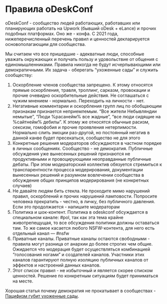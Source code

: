 
# Правила oDeskConf

oDeskConf - сообщество людей работающих, работавших или планирующих работать на Upwork (бывший oDesk + eLance) и прочих подобных платформах. Оно же - конфа. С 2021 года, нижеперечисленный перечень правил и ценностей декларируется основополагающим для сообщества.

Мы считаем что все пришедшие - адекватные люди, способные уважать окружающих и получать пользу и удовольствие от общения с единомышленниками. Правила никогда не будут исчерпывающими или демократичными. Их задача - оберегать “ухоженные сады” и служить сообществу:

1. Оскорбление членов сообщества запрещено. К этому относятся прямые оскорбления, травля, троллинг, сарказм, провокации и прочие очевидно оскорбительные действия. Не соглашаться с чужим мнением - нормально. Переходить на личности - нет.
1. Негативные комментарии и оскорбления групп лиц по обобщающим признакам признается неприемлемым. “Все жители Небывляндии немытые”, “Люди %расанейм% все жадные”, “все люди сидящие на %сайтнейм% дебилы”. К этому же относятся обычные расизм, сексизм, гомофобия и прочие проявления нетерпимости. Нормально слить эмоции раз-другой, но постоянный негатив в данной канве будет пресекаться, сообщество не для этого
1. Конкретные решения модераторов обсуждаются в частном порядке в личных сообщениях. Сообщество - не демократия. Публичные обсуждения уже вынесенных решений признаются не продуктивными и провоцирующими неоправданные публичные дебаты.
При этом модераторский коллектив обязуется стремиться к транспарентности процесса модерирования, документации вынесенных решений и разумном вовлечении сообщества в обсуждение общих принципов модерирования (не конкретных случаев)
1. Не давайте людям бить стекла. Не проходите мимо нарушений правил, оскорблений и прочих нарушений ламповости. Попросите человека прекратить - честно, в личку, без публичного давления. Если это продолжается - напишите модераторам
1. Политика и шок-контент. Политика в odeskconf обсуждается в специальном канале: #pol, так как эта тема крайне животрепещущая, то все обсуждения политики должны оставаться там. То же самое касается любого NSFW-контента, для него есть отдельный канал — #nsfw
1. Приватные каналы. Приватные каналы остаются свободными - правила могут разница от анархии до более строгих чем общие. Ожидается что модерация будет осуществляться комбинацией “голосования ногами” и создателей каналов. Участники этих каналов гарантируют полную изоляцию публичных каналов от эффектов и настроений данных каналов.
1. Этот список правил - не избыточный и является скорее списком ценностей. Решение по конкретным ситуациям будет приниматься на месте.

Хорошая статья почему демократия не прокатывает в сообществах - [Пацифизм губит ухоженные сады](https://lesswrong.ru/w/%D0%9F%D0%B0%D1%86%D0%B8%D1%84%D0%B8%D0%B7%D0%BC_%D0%B3%D1%83%D0%B1%D0%B8%D1%82_%D1%83%D1%85%D0%BE%D0%B6%D0%B5%D0%BD%D0%BD%D1%8B%D0%B5_%D1%81%D0%B0%D0%B4%D1%8B).
